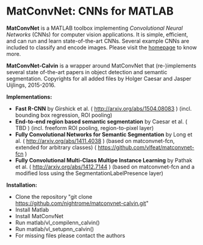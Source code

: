# MatConvNet: CNNs for MATLAB

**MatConvNet** is a MATLAB toolbox implementing *Convolutional Neural
Networks* (CNNs) for computer vision applications. It is simple,
efficient, and can run and learn state-of-the-art CNNs. Several
example CNNs are included to classify and encode images. Please visit
the [homepage](http://www.vlfeat.org/matconvnet) to know more.

**MatConvNet-Calvin** is a wrapper around MatConvNet that (re-)implements
several state of-the-art papers in object detection and semantic segmentation.
Copyrights for all added files by Holger Caesar and Jasper Uijlings, 2015-2016.

**Implementations:**
- **Fast R-CNN** by Girshick et al.
  ( http://arxiv.org/abs/1504.08083 )
  (incl. bounding box regression, ROI pooling)
- **End-to-end region based semantic segmentation** by Caesar et al.
  ( TBD )
  (incl. freeform ROI pooling, region-to-pixel layer)
- **Fully Convolutional Networks for Semantic Segmentation** by Long et al.
  ( http://arxiv.org/abs/1411.4038 )
  (based on matconvnet-fcn, extended for arbitrary classes)
  ( https://github.com/vlfeat/matconvnet-fcn )
- **Fully Convolutional Multi-Class Multipe Instance Learning** by Pathak et al.
  ( http://arxiv.org/abs/1412.7144 )
  (based on matconvnet-fcn and a modified loss using the SegmentationLabelPresence layer)

**Installation:**
- Clone the repository "git clone https://github.com/nightrome/matconvnet-calvin.git"
- Install Matlab
- Install MatConvNet
- Run matlab/vl_compilenn_calvin()
- Run matlab/vl_setupnn_calvin()
- For missing files please contact the authors
